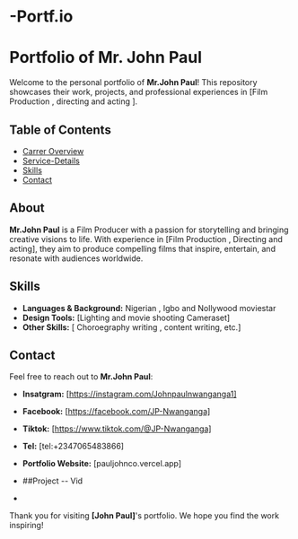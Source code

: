 # -Portf.io
# Portfolio of Mr. John Paul  

Welcome to the personal portfolio of **Mr.John Paul**! This repository showcases their work, projects, and professional experiences in [Film Production , directing and acting ].  

## Table of Contents  
- [Carrer Overview](#Carrer-Overview)  
- [Service-Details](project.html#ourServices)  
- [Skills](#skills)  
- [Contact](#contact)  

## About  

**Mr.John Paul** is a Film Producer with a passion for storytelling and bringing creative visions to life. With experience in [Film Production , Directing and acting], they aim to produce compelling films that inspire, entertain, and resonate with audiences worldwide.

## Skills  

- **Languages & Background:** Nigerian , Igbo and Nollywood moviestar  
- **Design Tools:** [Lighting and movie shooting Cameraset]  
- **Other Skills:** [ Choroegraphy writing , content writing, etc.]  

## Contact  

Feel free to reach out to **Mr.John Paul**:  

- **Insatgram:** [https://instagram.com/Johnpaulnwanganga1]  
- **Facebook:** [https://facebook.com/JP-Nwanganga]  
- **Tiktok:** [https://www.tiktok.com/@JP-Nwanganga]  
- **Tel:** [tel:+2347065483866]  
- **Portfolio Website:** [pauljohnco.vercel.app]

- ##Project -- Vid
- 

Thank you for visiting **[John Paul]**'s portfolio. We hope you find the work inspiring!  
